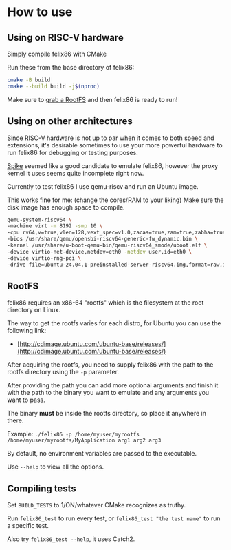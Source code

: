# How to use

## Using on RISC-V hardware

Simply compile felix86 with CMake

Run these from the base directory of felix86:
```bash
cmake -B build
cmake --build build -j$(nproc)
```

Make sure to [grab a RootFS](#rootfs) and then felix86 is ready to run!

## Using on other architectures

Since RISC-V hardware is not up to par when it comes to both speed and extensions, it's desirable sometimes to use your more powerful hardware
to run felix86 for debugging or testing purposes.

[Spike](https://github.com/riscv-software-src/riscv-isa-sim) seemed like a good candidate to emulate felix86, however the proxy kernel it uses seems quite incomplete right now.

Currently to test felix86 I use qemu-riscv and run an Ubuntu image.

This works fine for me: (change the cores/RAM to your liking)
Make sure the disk image has enough space to compile.
```bash
qemu-system-riscv64 \
-machine virt -m 8192 -smp 10 \
-cpu rv64,v=true,vlen=128,vext_spec=v1.0,zacas=true,zam=true,zabha=true,zba=true,zbb=true,zbc=true,zbs=true,rvv_ta_all_1s=true,rvv_ma_all_1s=true \
-bios /usr/share/qemu/opensbi-riscv64-generic-fw_dynamic.bin \
-kernel /usr/share/u-boot-qemu-bin/qemu-riscv64_smode/uboot.elf \
-device virtio-net-device,netdev=eth0 -netdev user,id=eth0 \
-device virtio-rng-pci \
-drive file=ubuntu-24.04.1-preinstalled-server-riscv64.img,format=raw,if=virtio
```

## RootFS

felix86 requires an x86-64 "rootfs" which is the filesystem at the root directory on Linux.

The way to get the rootfs varies for each distro, for Ubuntu you can use the following link:
- [http://cdimage.ubuntu.com/ubuntu-base/releases/](http://cdimage.ubuntu.com/ubuntu-base/releases/)

After acquiring the rootfs, you need to supply felix86 with the path to the rootfs directory using the `-p` parameter.

After providing the path you can add more optional arguments and finish it with the path to the binary you want to emulate and
any arguments you want to pass.

The binary **must** be inside the rootfs directory, so place it anywhere in there.

Example:
`./felix86 -p /home/myuser/myrootfs /home/myuser/myrootfs/MyApplication arg1 arg2 arg3`

By default, no environment variables are passed to the executable.

Use `--help` to view all the options.

## Compiling tests

Set `BUILD_TESTS` to 1/ON/whatever CMake recognizes as truthy.

Run `felix86_test` to run every test, or `felix86_test "the test name"` to run a specific test.

Also try `felix86_test --help`, it uses Catch2.